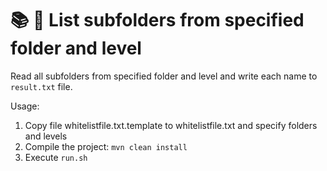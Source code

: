 # 📚 📝 List subfolders from specified folder and level
Read all subfolders from specified folder and level and write each name to `result.txt` file.

Usage:
1. Copy file whitelistfile.txt.template to whitelistfile.txt and specify folders and levels
2. Compile the project: `mvn clean install`
3. Execute `run.sh`